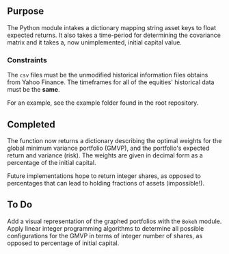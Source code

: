## Purpose

The Python module intakes a dictionary mapping string asset keys to float expected returns. It also takes a time-period for determining the covariance matrix and it takes a, now unimplemented, initial capital value.

### Constraints

The `csv` files must be the unmodified historical information files obtains from Yahoo Finance. The timeframes for all of the equities' historical data must be the **same**.

For an example, see the example folder found in the root repository. 

## Completed

The function now returns a dictionary describing the optimal weights for the global minimum variance portfolio (GMVP), and the portfolio's expected return and variance (risk). The weights are given in decimal form as a percentage of the initial capital. 

Future implementations hope to return integer shares, as opposed to percentages that can lead to holding fractions of assets (impossible!).

## To Do

Add a visual representation of the graphed portfolios with the `Bokeh` module. Apply linear integer programming algorithms to determine all possible configurations for the GMVP in terms of integer number of shares, as opposed to percentage of initial capital.
